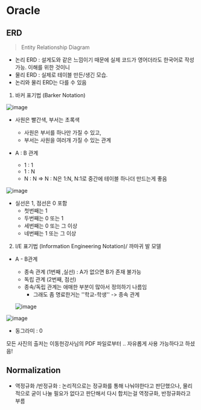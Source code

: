 # Oracle

## ERD

> Entity Relationship Diagram

- 논리 ERD : 설게도와 같은 느낌이기 때문에 실제 코드가 영어더라도 한국어로 작성 가능. 이해를 위한 것이니
- 물리 ERD : 실제로 테이블 만든/생긴 모습.
- 논리와 물리 ERD는 다를 수 있음




1. 바커 표기법 (Barker Notation)

![image](https://user-images.githubusercontent.com/96896873/157051098-786257c6-4745-466c-a045-cc74d2657121.png)

- 사원은 빨간색, 부서는 초록색
  - 사원은 부서를 하나만 가질 수 있고,
  - 부서는 사원을 여러개 가질 수 있는 관계

- A : B 관계
  - 1 : 1 
  - 1 : N
  - N : N => N : N은 1:N, N:1로 중간에 테이블 하나더 만드는게 좋음

![image](https://user-images.githubusercontent.com/96896873/157051465-52209094-1f88-4e00-826f-38fb75f8ea35.png)

- 실선은 1, 점선은 0 포함
  - 첫번째는 1
  - 두번째는 0 또는 1
  - 세번째는 0 또는 그 이상
  - 네번째는 1 또는 그 이상




2. I/E 표기법 (Information Engineering Notation)/ 까마귀 발 모델

- A - B관계

  - 종속 관계 (1번째 ,실선) : A가 없으면 B가 존재 불가능 
  - 독립 관계 (2번째, 점선) 
  - 종속/독립 관계는 애매한 부분이 많아서 정의하기 나름임
    - 그래도 좀 명료한거는 ''학교-학생'' -> 종속 관계

  ![image](https://user-images.githubusercontent.com/96896873/157052053-1609e8b2-918f-452b-bfd9-867e92b57d7f.png)



![image](https://user-images.githubusercontent.com/96896873/157052282-754d4f08-ed5b-4194-aece-76417e306da1.png)

- 동그라미 : 0



모든 사진의 출저는 이동헌강사님의 PDF 파일로부터 .. 자유롭게 사용 가능하다고 하셨음!



## Normalization

- 역정규화 /반정규화 : 논리적으로는 정규화를 통해 나눠야한다고 판단했으나, 물리적으로 굳이 나눌 필요가 없다고 판단해서 다시 합치는걸 역정규화, 반정규화라고 부름



